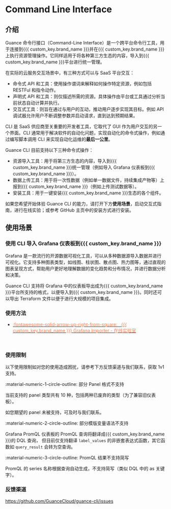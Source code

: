 # Command Line Interface

## 介绍

Guance 命令行接口（Command-Line Interface）是一个跨平台命令行工具，用于连接到{{{ custom_key.brand_name }}}并在{{{ custom_key.brand_name }}}上执行资源管理操作。它同样适用于将各种第三方生态的内容，导入到{{{ custom_key.brand_name }}}平台进行统一管理。

在实际的云服务交互场景中，有三种方式可以与 SaaS 平台交互：

- 命令式 API 和工具：使用操作谓词来解释如何操作特定资源，例如包括 RESTFul 和指令动作。    
- 声明式 API 和工具：则仅描述所需的资源。具体操作由平台或工具通过分析当前状态自动计算并执行。    
- 交互式工具：则旨在通过与用户的互动，推动用户逐步实现其目标。例如 API 调试器允许用户不断调整参数并启动请求，直到达到预期结果。   

CLI 是 SaaS 供应商至关重要的开发者工具，它取代了 GUI 作为用户交互的另一个界面。CLI 通常用于解决软件的自动化问题，实现自动化的命令式操作，例如通过编写脚本调用 CLI 来实现自动化运维的**最后一公里**。

Guance CLI 目前支持以下三种命令式操作：

- 资源导入工具：用于将第三方生态的内容，导入到{{{ custom_key.brand_name }}}统一管理（例如导入 Grafana 仪表板到{{{ custom_key.brand_name }}}）。  
- 数据上传工具：用于将一次性数据（例如单一数据文件，持续集成产物等）上报到{{{ custom_key.brand_name }}}（例如上传测试数据等）。  
- 安装工具：用于一键安装{{{ custom_key.brand_name }}}生态的各个组件。  

如果您希望开始体验 Guance CLI 的能力，请打开下方**使用场景**，启动交互式指南，进行在线实验；或参考 GitHub 主页中的安装方式进行安装。

## 使用场景

### 使用 CLI 导入 Grafana 仪表板到{{{ custom_key.brand_name }}}

Grafana 是一款流行的开源数据可视化工具，可以从多种数据源导入数据并进行可视化。它支持多种图表类型，如线图、柱状图、散点图、热力图等，通过直观的图表呈现方式，帮助用户更好地理解数据的变化趋势和分布情况，并进行数据分析和决策。

Guance CLI 支持将 Grafana 中的仪表板导出成为{{{ custom_key.brand_name }}}平台所支持的格式，以便导入到{{{ custom_key.brand_name }}}。同时还可以导出 Terraform 文件以便于进行大规模的项目集成。

### 使用方法

<div class="grid cards" markdown>

- [<font color="coral"> :fontawesome-solid-arrow-up-right-from-square: &nbsp; {{{ custom_key.brand_name }}} Grafana Importer - 在线实验室</font>](https://killercoda.com/guance-cloud/course/official/grafana-importer)

<br/>

</div>


### 使用限制

以下使用限制如对您的使用造成困扰，请参考下方反馈渠道与我们联系，获取 1v1 支持。

:material-numeric-1-circle-outline: 部分 Panel 格式不支持

当前支持的 panel 类型共有 10 种，包括两种已废弃的类型（为了兼容旧仪表板）。

如您期望的 panel 未被支持，可及时与我们联系。

:material-numeric-2-circle-outline: 部分模版变量语法不支持

Grafana PromQL 仪表板的 PromQL 查询将翻译成{{{ custom_key.brand_name }}}的 DQL 查询， 但目前仅支持翻译 `label_values` 的非嵌套表达式函数，其它函数如 `query_result` 会转为空查询。

:material-numeric-3-circle-outline: PromQL 结果不支持简写

PromQL 的 series 名称根据查询自动生成，不支持简写（类似 DQL 中的 as 关键字）。

### 反馈渠道

https://github.com/GuanceCloud/guance-cli/issues